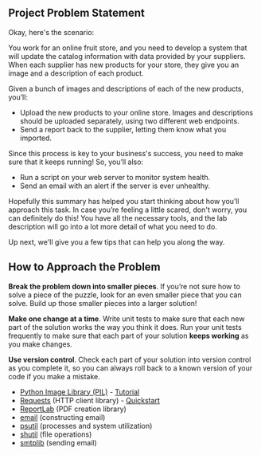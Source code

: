 ## Project Problem Statement

Okay, here's the scenario:

You work for an online fruit store, and you need to develop a system that will update the catalog information with data provided by your suppliers. When each supplier has new products for your store, they give you an image and a description of each product.

Given a bunch of images and descriptions of each of the new products, you’ll:

* Upload the new products to your online store. Images and descriptions should be uploaded separately, using two different web endpoints.
* Send a report back to the supplier, letting them know what you imported.

Since this process is key to your business's success, you need to make sure that it keeps running! So, you’ll also:

* Run a script on your web server to monitor system health.
* Send an email with an alert if the server is ever unhealthy.

Hopefully this summary has helped you start thinking about how you’ll approach this task. In case you’re feeling a little scared, don't worry, you can definitely do this! You have all the necessary tools, and the lab description will go into a lot more detail of what you need to do.

Up next, we'll give you a few tips that can help you along the way.


## How to Approach the Problem


**Break the problem down into smaller pieces**. If you’re not sure how to solve a piece of the puzzle, look for an even smaller piece that you can solve. Build up those smaller pieces into a larger solution!

**Make one change at a time**. Write unit tests to make sure that each new part of the solution works the way you think it does. Run your unit tests frequently to make sure that each part of your solution **keeps working** as you make changes.

**Use version control**. Check each part of your solution into version control as you complete it, so you can always roll back to a known version of your code if you make a mistake.


* [Python Image Library (PIL)](https://pillow.readthedocs.io/) - [Tutorial](https://pillow.readthedocs.io/en/stable/handbook/tutorial.html)
* [Requests](https://requests.readthedocs.io/) (HTTP client library) - [Quickstart](https://requests.readthedocs.io/en/master/user/quickstart/)
* [ReportLab](https://www.reportlab.com/docs/reportlab-userguide.pdf) (PDF creation library)
* [email](https://docs.python.org/3/library/email.examples.html) (constructing email)
* [psutil](https://psutil.readthedocs.io/) (processes and system utilization)
* [shutil](https://docs.python.org/3/library/shutil.html) (file operations)
* [smtplib](https://docs.python.org/3/library/smtplib.html) (sending email)

 



